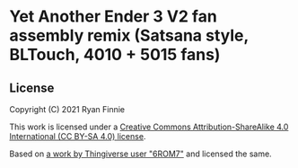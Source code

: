 # Yet Another Ender 3 V2 fan assembly remix (Satsana style, BLTouch, 4010 + 5015 fans)

## License

Copyright (C) 2021 Ryan Finnie

This work is licensed under a [Creative Commons Attribution-ShareAlike 4.0 International (CC BY-SA 4.0) license](https://creativecommons.org/licenses/by-sa/4.0/).

Based on [a work by Thingiverse user "6ROM7"](https://www.thingiverse.com/thing:4770095) and licensed the same.
